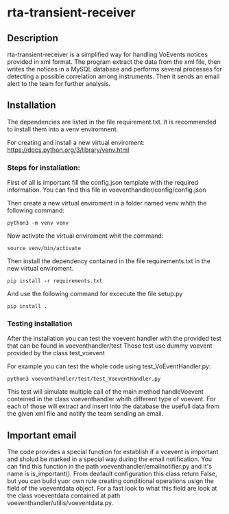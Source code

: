 # rta-transient-receiver

## Description

rta-transient-receiver is a simplified way for handling VoEvents notices provided in xml format.
The program extract the data from the xml file, then writes the notices in a MySQL database and performs several processes for detecting a possible correlation among instruments. Then it sends an email alert to the team for further analysis.

## Installation
The dependencies are listed in the file requirement.txt. It is recommended to install them into a venv enviromnent.

For creating and install a new virtual enviroment: https://docs.python.org/3/library/venv.html

### Steps for installation:

First of all is important fill the config.json template with the required information. 
You can find this file in voeventhandler/config/config.json

Then create a new virtual enviroment in a folder named venv whith the following command: 
```
python3 -m venv venv
```

Now activate the virtual enviroment whit the command: 
```
source venv/bin/activate
```

Then install the dependency contained in the file requirements.txt in the new virtual enviroment. 
```
pip install -r requirements.txt
```

And use the following command for excecute the file setup.py
```
pip install .
```

### Testing installation
After the installation you can test the voevent handler with the provided test that can be found in voeventhandler/test
Those test use dummy voevent provided by the class test_voevent

For example you can test the whole code using test_VoEventHandler.py:
```
python3 voeventhandler/test/test_VoeventHandler.py
```
This test will simulate multiple call of the main method handleVoevent conteined in the class voeventhandler whith different type of voevent.
For each of those will extract and insert into the database the usefull data from the given xml file and notify the team sending an email. 

## Important email 
The code provides a special function for establish if a voevent is important and sholud be marked in a special way during the email notification. 
You can find this function in the path voeventhandler/emailnotifier.py and it's name is is_important(). 
From deafault configuration this class return False, but you can build yuor own rule creating conditional operations usign the field of the voeventdata object. For a fast look to what this field are look at the class voeventdata contained at path voeventhandler/utilis/voeventdata.py.
